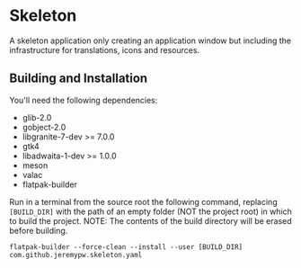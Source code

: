 # Skeleton

A skeleton application only creating an application window but including the infrastructure for translations, icons and
resources.
## Building and Installation

You'll need the following dependencies:
* glib-2.0
* gobject-2.0
* libgranite-7-dev >= 7.0.0
* gtk4
* libadwaita-1-dev >= 1.0.0
* meson
* valac
* flatpak-builder

Run in a terminal from the source root the following command, replacing `[BUILD_DIR]` with the path of an empty folder (NOT the project root) in which to build the project. NOTE: The contents of the build directory will be erased before building.

 `flatpak-builder --force-clean --install --user [BUILD_DIR] com.github.jeremypw.skeleton.yaml`
